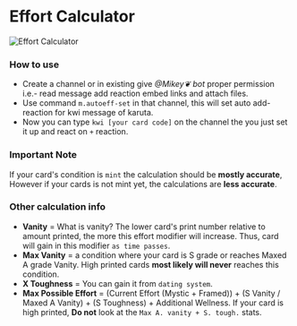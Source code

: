 # Effort Calculator

![Effort Calculator](https://i.imgur.com/ttvVGYs.png)

### How to use
- Create a channel or in existing give *@Mikey❦ bot* proper permission i.e.- read message add reaction embed links and attach files. 
- Use command `m.autoeff-set` in that channel, this will set auto add-reaction for kwi message of karuta.
- Now you can type `kwi [your card code]` on the channel the you just set it up and react on `+` reaction.

### Important Note
If your card's condition is `mint` the calculation should be **mostly accurate**, However if your cards is not mint yet, the calculations are **less accurate**.

### Other calculation info
- **Vanity** = What is vanity? The lower card's print number relative to amount printed, the more this effort modifier will increase. Thus, card will gain in this modifier `as time passes`.
- **Max Vanity** = a condition where your card is S grade or reaches Maxed A grade Vanity. High printed cards **most likely will never** reaches this condition.
- **X Toughness** = You can gain it from `dating system`.
- **Max Possible Effort** = (Current Effort (Mystic + Framed)) + (S Vanity / Maxed A Vanity) + (S Toughness) + Additional Wellness. If your card is high printed, **Do not** look at the `Max A. vanity + S. tough.` stats.